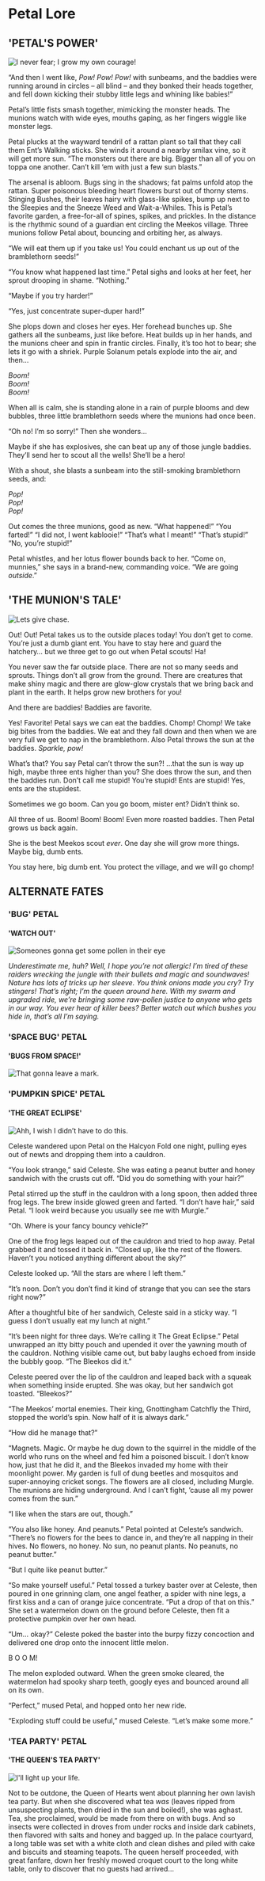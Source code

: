 # Petal Lore

## 'PETAL'S POWER'

![I never fear; I grow my own courage!](../../.gitbook/assets/1000x500_petals_power-768x384.jpg)

“And then I went like, _Pow! Pow! Pow!_ with sunbeams, and the baddies were running around in circles – all blind – and they bonked their heads together, and fell down kicking their stubby little legs and whining like babies!”

Petal’s little fists smash together, mimicking the monster heads. The munions watch with wide eyes, mouths gaping, as her fingers wiggle like monster legs.

Petal plucks at the wayward tendril of a rattan plant so tall that they call them Ent’s Walking sticks. She winds it around a nearby smilax vine, so it will get more sun. “The monsters out there are big. Bigger than all of you on toppa one another. Can’t kill ‘em with just a few sun blasts.”

The arsenal is abloom. Bugs sing in the shadows; fat palms unfold atop the rattan. Super poisonous bleeding heart flowers burst out of thorny stems. Stinging Bushes, their leaves hairy with glass-like spikes, bump up next to the Sleepies and the Sneeze Weed and Wait-a-Whiles. This is Petal’s favorite garden, a free-for-all of spines, spikes, and prickles. In the distance is the rhythmic sound of a guardian ent circling the Meekos village. Three munions follow Petal about, bouncing and orbiting her, as always.

“We will eat them up if you take us! You could enchant us up out of the bramblethorn seeds!”

“You know what happened last time.” Petal sighs and looks at her feet, her sprout drooping in shame. “Nothing.”

“Maybe if you try harder!”

“Yes, just concentrate super-duper hard!”

She plops down and closes her eyes. Her forehead bunches up. She gathers all the sunbeams, just like before. Heat builds up in her hands, and the munions cheer and spin in frantic circles. Finally, it’s too hot to bear; she lets it go with a shriek. Purple Solanum petals explode into the air, and then…

_Boom!_  
_Boom!_  
_Boom!_

When all is calm, she is standing alone in a rain of purple blooms and dew bubbles, three little bramblethorn seeds where the munions had once been.

“Oh no! I’m so sorry!” Then she wonders…

Maybe if she has explosives, she can beat up any of those jungle baddies. They’ll send her to scout all the wells! She’ll be a hero!

With a shout, she blasts a sunbeam into the still-smoking bramblethorn seeds, and:

_Pop!_  
_Pop!_  
_Pop!_

Out comes the three munions, good as new. “What happened!” “You farted!” “I did not, I went kablooie!” “That’s what I meant!” “That’s stupid!” “No, you’re stupid!”

Petal whistles, and her lotus flower bounds back to her. “Come on, munnies,” she says in a brand-new, commanding voice. “We are going _outside_.”

## 'THE MUNION'S TALE'

![Lets give chase.](../../.gitbook/assets/1000x500_munions_story-768x384.jpg)

Out! Out! Petal takes us to the outside places today! You don’t get to come. You’re just a dumb giant ent. You have to stay here and guard the hatchery… but we three get to go out when Petal scouts! Ha!

You never saw the far outside place. There are not so many seeds and sprouts. Things don’t all grow from the ground. There are creatures that make shiny magic and there are glow-glow crystals that we bring back and plant in the earth. It helps grow new brothers for you!

And there are baddies! Baddies are favorite.

Yes! Favorite! Petal says we can eat the baddies. Chomp! Chomp! We take big bites from the baddies. We eat and they fall down and then when we are very full we get to nap in the bramblethorn. Also Petal throws the sun at the baddies. _Sparkle, pow!_

What’s that? You say Petal can’t throw the sun?! …that the sun is way up high, maybe three ents higher than you? She does throw the sun, and then the baddies run. Don’t call me stupid! You’re stupid! Ents are stupid! Yes, ents are the stupidest.

Sometimes we go boom. Can you go boom, mister ent? Didn’t think so.

All three of us. Boom! Boom! Boom! Even more roasted baddies. Then Petal grows us back again.

She is the best Meekos scout _ever_. One day she will grow more things. Maybe big, dumb ents.

You stay here, big dumb ent. You protect the village, and we will go chomp!

## ALTERNATE FATES

### 'BUG' PETAL

#### 'WATCH OUT'

![Someones gonna get some pollen in their eye](../../.gitbook/assets/download-3.jpeg)

_Underestimate me, huh? Well, I hope you’re not allergic! I’m tired of these raiders wrecking the jungle with their bullets and magic and soundwaves! Nature has lots of tricks up her sleeve. You think onions made you cry? Try stingers! That’s right; I’m the queen around here. With my swarm and upgraded ride, we’re bringing some raw-pollen justice to anyone who gets in our way. You ever hear of killer bees? Better watch out which bushes you hide in, that’s all I’m saying._

### 'SPACE BUG' PETAL

#### 'BUGS FROM SPACE!'

![That gonna leave a mark.](../../.gitbook/assets/1000_petal_t3_splash-768x432.jpg)

### 'PUMPKIN SPICE' PETAL

#### 'THE GREAT ECLIPSE'

![Ahh, I wish I didn&#x2019;t have to do this.](../../.gitbook/assets/1000petal_seasonal_splash1.jpg)

Celeste wandered upon Petal on the Halcyon Fold one night, pulling eyes out of newts and dropping them into a cauldron.

“You look strange,” said Celeste. She was eating a peanut butter and honey sandwich with the crusts cut off. “Did you do something with your hair?”

Petal stirred up the stuff in the cauldron with a long spoon, then added three frog legs. The brew inside glowed green and farted. “I don’t have hair,” said Petal. “I look weird because you usually see me with Murgle.”

“Oh. Where is your fancy bouncy vehicle?”

One of the frog legs leaped out of the cauldron and tried to hop away. Petal grabbed it and tossed it back in. “Closed up, like the rest of the flowers. Haven’t you noticed anything different about the sky?”

Celeste looked up. “All the stars are where I left them.”

“It’s noon. Don’t you don’t find it kind of strange that you can see the stars right now?”

After a thoughtful bite of her sandwich, Celeste said in a sticky way. “I guess I don’t usually eat my lunch at night.”

“It’s been night for three days. We’re calling it The Great Eclipse.” Petal unwrapped an itty bitty pouch and upended it over the yawning mouth of the cauldron. Nothing visible came out, but baby laughs echoed from inside the bubbly goop. “The Bleekos did it.”

Celeste peered over the lip of the cauldron and leaped back with a squeak when something inside erupted. She was okay, but her sandwich got toasted. “Bleekos?”

“The Meekos’ mortal enemies. Their king, Gnottingham Catchfly the Third, stopped the world’s spin. Now half of it is always dark.”

“How did he manage that?”

“Magnets. Magic. Or maybe he dug down to the squirrel in the middle of the world who runs on the wheel and fed him a poisoned biscuit. I don’t know how, just that he did it, and the Bleekos invaded my home with their moonlight power. My garden is full of dung beetles and mosquitos and super-annoying cricket songs. The flowers are all closed, including Murgle. The munions are hiding underground. And I can’t fight, ’cause all my power comes from the sun.”

“I like when the stars are out, though.”

“You also like honey. And peanuts.” Petal pointed at Celeste’s sandwich. “There’s no flowers for the bees to dance in, and they’re all napping in their hives. No flowers, no honey. No sun, no peanut plants. No peanuts, no peanut butter.”

“But I quite like peanut butter.”

“So make yourself useful.” Petal tossed a turkey baster over at Celeste, then poured in one grinning clam, one angel feather, a spider with nine legs, a first kiss and a can of orange juice concentrate. “Put a drop of that on this.” She set a watermelon down on the ground before Celeste, then fit a protective pumpkin over her own head.

“Um… okay?” Celeste poked the baster into the burpy fizzy concoction and delivered one drop onto the innocent little melon.

B O O M!

The melon exploded outward. When the green smoke cleared, the watermelon had spooky sharp teeth, googly eyes and bounced around all on its own.

“Perfect,” mused Petal, and hopped onto her new ride.

“Exploding stuff could be useful,” mused Celeste. “Let’s make some more.”

### 'TEA PARTY' PETAL

#### 'THE QUEEN'S TEA PARTY'

![I&apos;ll light up your life.](../../.gitbook/assets/1000px_tea_party_petal-768x441.jpg)

Not to be outdone, the Queen of Hearts went about planning her own lavish tea party. But when she discovered what tea _was_ \(leaves ripped from unsuspecting plants, then dried in the sun and boiled!\), she was aghast. Tea, she proclaimed, would be made from there on with bugs. And so insects were collected in droves from under rocks and inside dark cabinets, then flavored with salts and honey and bagged up. In the palace courtyard, a long table was set with a white cloth and clean dishes and piled with cake and biscuits and steaming teapots. The queen herself proceeded, with great fanfare, down her freshly mowed croquet court to the long white table, only to discover that no guests had arrived…

